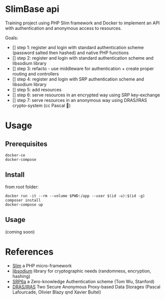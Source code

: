 # SlimBase api 

Training project using PHP Slim framework and Docker to implement an API with authentication and anonymous access to resources.


Goals:
- [] step 1: register and login with standard authentication scheme (password salted then hashed) and native PHP functions 
- [] step 2: register and login with standard authentication scheme and libsodium library
- [] step 3: refacto - use middleware for authentication + create proper routing and controllers
- [] step 4: register and login with SRP authentication scheme and libsodium library
- [] step 5: add resources
- [] step 6: serve resources in an encrypted way using SRP key-exchange
- [] step 7: serve resources in an anonymous way using DRAS/IRAS crypto-system (cc Pascal :metal:)

# Usage
## Prerequisites
```
docker-ce
docker-compose
```

## Install
from root folder:
```
docker run -it --rm --volume $PWD:/app --user $(id -u):$(id -g) composer install
docker-compose up
```

## Usage

(coming soon)

# References
* [Slim](https://www.slimframework.com/) a PHP micro-framework
* [libsodium](https://github.com/jedisct1/libsodium) library for cryptographic needs (randomness, encryption, hashing) 
* [SRP6a](http://srp.stanford.edu/) a Zero-knowledge Authentication scheme (Tom Wu, Stanford)
* [DRAS/IRAS](http://sancy.univ-bpclermont.fr/~lafourcade/SLIDES/Secrypt-BBL16.pdf) Two Secure Anonymous Proxy-based Data Storages (Pascal Lafourcade, Olivier Blazy qnd Xavier Bultel)